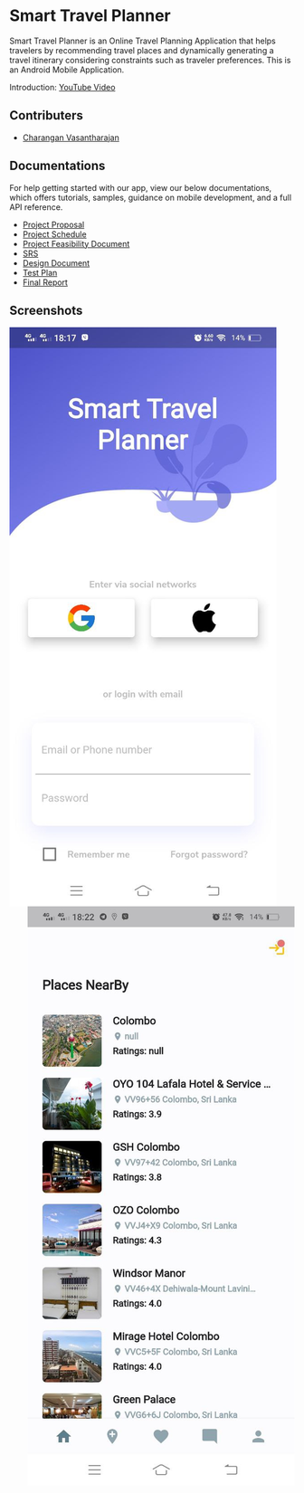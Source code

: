 # Smart Travel Planner

Smart Travel Planner is an Online Travel Planning Application that helps travelers by recommending travel places and dynamically generating a travel itinerary considering constraints such as traveler preferences. This is an Android Mobile Application.

Introduction: [YouTube Video](https://www.youtube.com/watch?v=9VbHaTpXq-Q)

## Contributers

- [Charangan Vasantharajan](https://www.linkedin.com/in/charangan/)

## Documentations
For help getting started with our app, view our below documentations, which offers tutorials, samples, guidance on mobile development, and a full API reference.

- [Project Proposal]()
- [Project Schedule]()
- [Project Feasibility Document](https://docs.google.com/document/d/1DdIjR16eA99_wcENQOdLDDpVT8coJ16W/edit#)
- [SRS](https://docs.google.com/document/d/1WVqoB54ei-XZI7a4bMvTFo9cNAtnVppa/edit#heading=h.49x2ik5)
- [Design Document]()
- [Test Plan](https://docs.google.com/document/d/1VPCKzzdg2zFMHsGI8vO-8d0jhhNmAEM1/edit)
- [Final Report](https://docs.google.com/document/d/1ui2V2-h1RLwelKhSdNKu04iITn9bX8qf/edit)

## Screenshots

<img align="left" alt="welcome-screeen" src="assets/screenshots/1.jpg" />
<img align="right" alt="welcome-screeen" src="assets/screenshots/2.jpg" />

